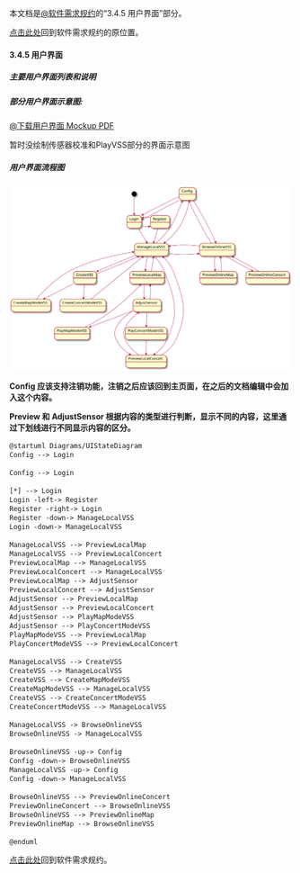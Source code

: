 本文档是[@软件需求规约](./软件需求规约.md)的“3.4.5 用户界面”部分。

[点击此处](./软件需求规约.md#345-用户界面)回到软件需求规约的原位置。

#### 3.4.5 用户界面

##### 主要用户界面列表和说明

##### 部分用户界面示意图:

[@下载用户界面 Mockup PDF](https://jbox.sjtu.edu.cn/l/MoZdW3)

暂时没绘制传感器校准和PlayVSS部分的界面示意图

##### 用户界面流程图

![UIDiagram](./Diagrams/UIStateDiagram.svg)

**Config 应该支持注销功能，注销之后应该回到主页面，在之后的文档编辑中会加入这个内容。**

**Preview 和 AdjustSensor 根据内容的类型进行判断，显示不同的内容，这里通过下划线进行不同显示内容的区分。**

```PlantUML
@startuml Diagrams/UIStateDiagram
Config --> Login

Config --> Login

[*] --> Login
Login -left-> Register
Register -right-> Login
Register -down-> ManageLocalVSS
Login -down-> ManageLocalVSS

ManageLocalVSS --> PreviewLocalMap
ManageLocalVSS --> PreviewLocalConcert
PreviewLocalMap --> ManageLocalVSS
PreviewLocalConcert --> ManageLocalVSS
PreviewLocalMap --> AdjustSensor
PreviewLocalConcert --> AdjustSensor
AdjustSensor --> PreviewLocalMap
AdjustSensor --> PreviewLocalConcert
AdjustSensor --> PlayMapModeVSS
AdjustSensor --> PlayConcertModeVSS
PlayMapModeVSS --> PreviewLocalMap
PlayConcertModeVSS --> PreviewLocalConcert

ManageLocalVSS --> CreateVSS
CreateVSS --> ManageLocalVSS
CreateVSS --> CreateMapModeVSS
CreateMapModeVSS --> ManageLocalVSS
CreateVSS --> CreateConcertModeVSS
CreateConcertModeVSS --> ManageLocalVSS

ManageLocalVSS -> BrowseOnlineVSS
BrowseOnlineVSS -> ManageLocalVSS

BrowseOnlineVSS -up-> Config
Config -down-> BrowseOnlineVSS
ManageLocalVSS -up-> Config
Config -down-> ManageLocalVSS

BrowseOnlineVSS --> PreviewOnlineConcert
PreviewOnlineConcert --> BrowseOnlineVSS
BrowseOnlineVSS --> PreviewOnlineMap
PreviewOnlineMap --> BrowseOnlineVSS

@enduml
```

[点击此处](./软件需求规约.md#345-用户界面)回到软件需求规约。
